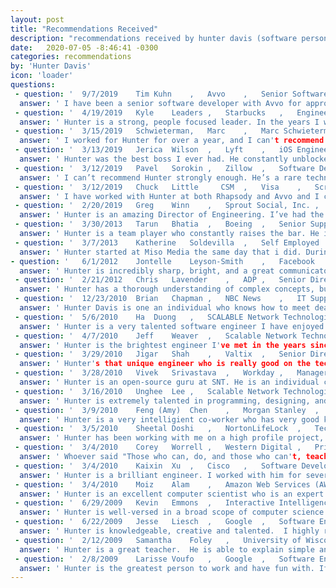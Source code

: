 ```yaml
---
layout: post
title: "Recommendations Received"
description: "recommendations received by hunter davis (software person)"
date:   2020-07-05 -8:46:41 -0300
categories: recommendations
by: 'Hunter Davis'
icon: 'loader'
questions:
 - question: '	9/7/2019	Tim	Kuhn	, 	Avvo	, 	Senior Software Engineer	'
  answer: '	I have been a senior software developer with Avvo for approximately two years. When I began working with Avvo, Hunter was the acting Director of Engineering. He was the Hiring Manager when I interviewed; I was immediately impressed with him both as a technical leader and as a sincere, caring person.   Hunter was a uniting leader at Avvo. He encouraged all of us to find our place within the R&D teams, encouraging and enabling us to be our best. Hunter lead by mentoring and encouraging mentorship within the teams he was responsible for. Those of us who worked with him learned from him, enjoyed our time with him and became better technologists as well as better individuals.   I have worked with numerous leaders during my eighteen years in technology, few have made such a positive difference in my life as Hunter. I look forward to the day when I have the opportunity to work with him again. He is a magnetic and personable leader; he would be a magnificent addition to any to any organization’s Senior Management team.  	'																				
 - question: '	4/19/2019	Kyle	Leaders	, 	Starbucks	, 	Engineering Manager	'
  answer: '	Hunter is a strong, people focused leader. In the years I worked with him, I saw him grow brand new engineers into solid, confident developers while building his organization as a whole. Hunter is also passionate about creating high performing Agile organizations. He was constantly encouraging his teams to improve their agile practice while he worked to on pragmatic ways to resolve organizational rough edges. His focus on personal growth and team engagement has really served him well at Avvo, and I would recommend him at any engineering organization.	'																				
 - question: '	3/15/2019	Schwieterman,	Marc	, 	Marc Schwieterman Software, LLC	, 	Owner	'
  answer: '	I worked for Hunter for over a year, and I can't recommend him strongly enough. He is one of the rare people who is both technically deep and also excels at navigating interpersonal and political situations. Hunter really cares about his people, and he does a great job of balancing the needs of those that report to him with accomplishing broader company objectives. I saw him play a significant role in growing teams' agile skills and introducing the company at large to new ways of thinking about product development, all while making time for one on ones and his team. I have been fortunate to work for several great managers over the years, and Hunter is amongst them, while also possessing a unique ability to really lead and inspire.	'																				
 - question: '	3/13/2019	Jerica	Wilson	, 	Lyft	, 	iOS Engineer	'
  answer: '	Hunter was the best boss I ever had. He constantly unblocked me when I ran into roadblocks getting my work done, kept in touch with me, and knew how to stay out of my way as well so I could get my work done. On top of all this, he seemed to really care about my well being and individually, my future career. I hope someday I have another manager like that or even better, get to work for him again. I think it goes without saying that I'd recommend him to any company seeking a professional leader in technology.	'																				
 - question: '	3/12/2019	Pavel	Sorokin	, 	Zillow	, 	Software Development Manager	'
  answer: '	I can’t recommend Hunter strongly enough. He’s a rare technical leader that combines a strong technical background with an ability to lead, inspire, and grow teams and individuals. I have seen him work with with many, many folks, from interns to engineering managers, to set them up for success. At Avvo, he has nurtured and promoted two cohorts of successful engineering managers. Hunter has a way to align the company’s business goals with the individuals’ professional aspirations, ensuring a very high level of alignment and motivation, and as a result, a high retention rate in his teams. I’d say that most if not all people who have worked with Hunter would say they’ve learned a lot from him. Above all, Hunter is a very caring and ethical person, a true servant leader. For me, it was an absolute honor to work with him and learn from him. 	'																				
 - question: '	3/12/2019	Chuck	Little     CSM	, 	Visa	, 	Scrum Master	'
  answer: '	I have worked with Hunter at both Rhapsody and Avvo and I can say that his absolute super power is that he listens.  He listened at Avvo when no one else in management was and initiated profound change that can be felt in the company culture to this day.  If you need help in establishing a healthier culture of mentoring and diverse inclusiveness Hunter is the leader for you.  He also happens to be the best Android developer I have ever worked with so there's that!	'																				
 - question: '	2/20/2019	Greg	Winn	, 	Sprout Social, Inc.	, 	Customer Development Account Executive	'
  answer: '	Hunter is an amazing Director of Engineering. I’ve had the pleasure of working with Hunter on multiple projects over the last year, even though we are not in the same department. He always has a smile and is willing to give any assistance, no matter how busy he may be. He was instrumental in developing myself and countless others both professionally and personally. I highly recommend Hunter for any company looking to raise the bar of their technical team. His skills and professionalism make him an asset that any company would be lucky to have.	'																				
 - question: '	3/30/2013	Tarun	Bhatia	, 	Boeing	, 	Senior Supply Chain Manager	'
  answer: '	Hunter is a team player who constantly raises the bar. He is always there to answer your questions or offer suggestions with a smile regardless of how busy he might be. His efforts in delivering a great product are equally appreciated. In a hyper competitive environment, he brings the entrepreneurial skills most companies like to see in their employees. He will be a great asset to any team.	'																				
 - question: '	3/7/2013	Katherine	Soldevilla	, 	Self Employed	, 	Freelance Illustrator and Visual Development Artist	'
  answer: '	Hunter started at Miso Media the same day that i did. During my time there, his dedication, professional attitude, and ability to manage his time well never wavered. Despite his already impressive work experience, he is open to learn new things. He is definitely a team player and easy to work and get along with.	'																				
- question: '	6/1/2012	Jontelle	Leyson-Smith	, 	Facebook	, 	Diversity Program Manager	'
  answer: '	Hunter is incredibly sharp, bright, and a great communicator to boot. He instantly meshed well with his group and our organization as a whole. Hunter's technical talents and creativity are well above average, and that combined with his easy-going personality make him an ideal coworker. Hooray for Hunter!	'																				
 - question: '	2/21/2012	Chris	Lavender	, 	ADP	, 	Senior Director, Application Development	'
  answer: '	Hunter has a thorough understanding of complex concepts, but simultaneously can translate those concepts into plain speech.  He's been an extremely helpful colleague despite the fact that we've worked on separate development teams.  These points combined with an easy to work with and open minded personality makes Hunter an asset to any organization.	'																				
 - question: '	12/23/2010	Brian	Chapman	, 	NBC News	, 	IT Support Analyst, Client Services	'
  answer: '	Hunter Davis is one an individual who knows how to meet deadlines and work with his team to get whatever needs to be completed done. He's one of the most task dedicated and detail oriented people that I've ever met.	'																				
 - question: '	5/6/2010	Ha	Duong	, 	SCALABLE Network Technologies	, 	Principal Software Engineer	'
  answer: '	Hunter is a very talented software engineer I have enjoyed to work with. I have always turned to him if I have questions about programming and OS systems. He is a nice person that can be easy to fit to senior engineering position in IT company.	'																				
 - question: '	4/7/2010	Jeff	Weaver	, 	Scalable Network Technologies	, 	Vice President of Engineering	'
  answer: '	Hunter is the brightest engineer I've met in the years since I worked in Silicon Valley.  He is a natural engineer -- a rare quality -- quick to pick up complex concepts and able to implement them easily.  A pleasure to work with.	'																				
 - question: '	3/29/2010	Jigar	Shah	, 	Valtix	, 	Senior Director of Product Management	'
  answer: '	Hunter's that unique engineer who is really good on the technical side and also can work well with the business/management side. He has become the go-to guy for solving some of our most vexing technical issues.	'																				
 - question: '	3/28/2010	Vivek	Srivastava	, 	Workday	, 	Manager Product Management	'
  answer: '	Hunter is an open-source guru at SNT. He is an individual contributor across all SNT products and is a true engineer when it comes to solving problems. I recommend Hunter for his exceptional problem-solving skills and his knack for open-source projects. He is also a very good team player with excellent communication capabilities.	'																				
 - question: '	3/16/2010	Unghee	Lee	, 	Scalable Network Technologies Inc	, 	Chief Software Engineer	'
  answer: '	Hunter is extremely talented in programming, designing, and communications.  His potential at works includes, but not limited to, responsibility, timely manners, and most of all team play.  He is entitled to be recommended as an excellent coworker as well as a reliable consultant.	'																				
 - question: '	3/9/2010	Feng (Amy)	Chen	, 	Morgan Stanley	, 	VP Analytics Developer	'
  answer: '	Hunter is a very intelligient co-worker who has very good knowledge in computer science field but also has the ability to organize and lead group. He played very important role in kernel team in scalable networks. With his easy-going personality, he is welcomed by everyone in the company. I would highly recommend him for any positions in the field of computer programing field.	'																				
 - question: '	3/5/2010	Sheetal	Doshi	, 	NortonLifeLock	, 	Technical Director	'
  answer: '	Hunter has been working with me on a high profile project, and it's been great having him on the team. He has the ability to grasp complex concepts very quickly and rapidly come up with working prototypes of these ideas. An excellent team player, he is a good leader in the making.	'																				
 - question: '	3/4/2010	Corey	Worrell	, 	Western Digital	, 	Principal Engineer (Web Development/Data Analytics)	'
  answer: '	Whoever said "Those who can, do, and those who can't, teach" never met Hunter.  Hunter is both a very skilled and talented computer scientist, as well as a great mentor.  Every time I've ever come to Hunter with a question or problem, he never hesitated to help me out no matter how busy he was (and he was very frequently busy, because I was hardly the only person at Scalable Network Technologies who recognized his competence).  I don't think I could possibly recommend anyone more strongly than I recommend Hunter, and I have no doubt that he could do any job in the computer science industry without missing a step.	'																				
 - question: '	3/4/2010	Kaixin	Xu	, 	Cisco	, 	Software Development Manager	'
  answer: '	Hunter is a brilliant engineer. I worked with him for several projects. He was a problem solver and always have excellent ideas. For most of the projects, he was able to finish with much shorter time than expected. He also has solid knowledge in both Linux and Windows systems. He is easy to collaborate with. I enjoyed working with him.	'																				
 - question: '	3/4/2010	Moiz	Alam	, 	Amazon Web Services (AWS)	, 	Solutions Architect	'
  answer: '	Hunter is an excellent computer scientist who is an expert in a wide variety of areas, including HPC, system architecture, and algorithmic development. Furthermore, he is a great mentor to me at my current company, and is actively involved in idea creation and improving the company's bottom line. He is passionate in all of his endeavors, as evidenced by his website, and his work has been showcased on websites such as hack-a-day and endgadget. I recommend him for any high-power computer science work in general.	'																				
 - question: '	6/29/2009	Kevin	Emmons	, 	Interactive Intelligence	, 	Software Engineer	'
  answer: '	Hunter is well-versed in a broad scope of computer science tasks and was a pleasure to work alongside.	'																				
 - question: '	6/22/2009	Jesse	Liesch	, 	Google	, 	Software Engineer	'
  answer: '	Hunter is knowledgeable, creative and talented.  I highly recommend him for any task.	'																				
 - question: '	2/12/2009	Samantha	Foley	, 	University of Wisconsin-La Crosse	, 	Assistant Professor	'
  answer: '	Hunter is a great teacher.  He is able to explain simple and complex concepts to students at various levels with ease.  He commands authority in the classroom while remaining open and relaxed with the students.  I could always rely on him to do his parts of the teaching, and support and respect me when I taught.	'																				
 - question: '	2/8/2009	Larisse	Voufo	, 	Google	, 	Software Engineer	'
  answer: '	Hunter is the greatest person to work and have fun with. If you ever need a friend in down times, he is the one to call -- both professionally or socially. I remember going through a depressing period once, and he took me on a bike ride! It was the coolest thing ever, an I'll never forget that day!	'																				
---
```

